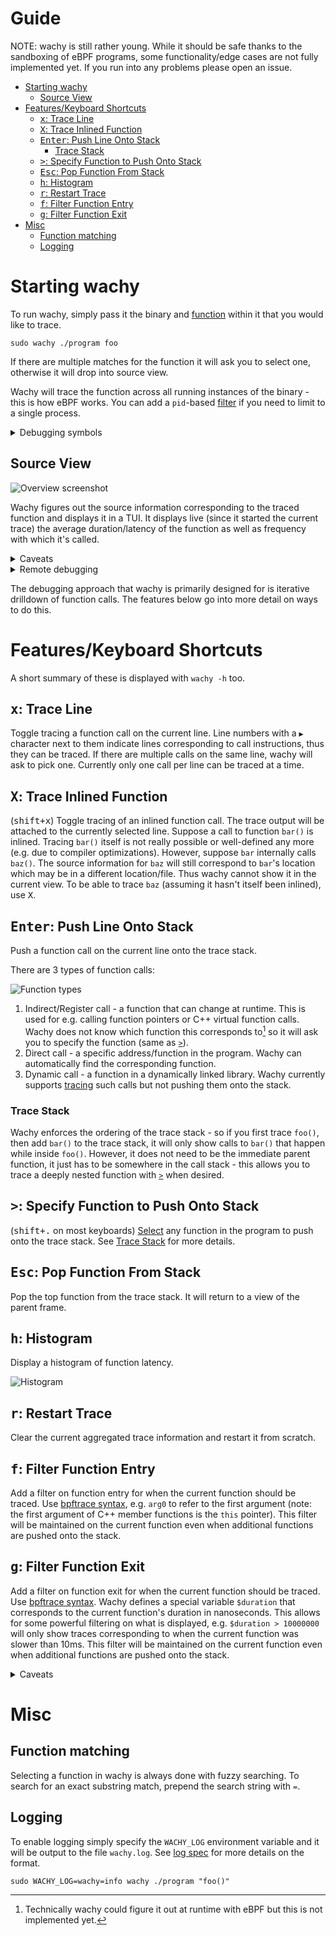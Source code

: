 # Guide

NOTE: wachy is still rather young. While it should be safe thanks to the
sandboxing of eBPF programs, some functionality/edge cases are not fully
implemented yet. If you run into any problems please open an issue.

- [Starting wachy](#starting-wachy)
  - [Source View](#source-view)
- [Features/Keyboard Shortcuts](#featureskeyboard-shortcuts)
  - [<kbd>x</kbd>: Trace Line](#kbdxkbd-trace-line)
  - [<kbd>X</kbd>: Trace Inlined Function](#kbdxkbd-trace-inlined-function)
  - [<kbd>Enter</kbd>: Push Line Onto Stack](#kbdenterkbd-push-line-onto-stack)
    - [Trace Stack](#trace-stack)
  - [<kbd>></kbd>: Specify Function to Push Onto Stack](#kbdkbd-specify-function-to-push-onto-stack)
  - [<kbd>Esc</kbd>: Pop Function From Stack](#kbdesckbd-pop-function-from-stack)
  - [<kbd>h</kbd>: Histogram](#kbdhkbd-histogram)
  - [<kbd>r</kbd>: Restart Trace](#kbdrkbd-restart-trace)
  - [<kbd>f</kbd>: Filter Function Entry](#kbdfkbd-filter-function-entry)
  - [<kbd>g</kbd>: Filter Function Exit](#kbdgkbd-filter-function-exit)
- [Misc](#misc)
  - [Function matching](#function-matching)
  - [Logging](#logging)

# Starting wachy

To run wachy, simply pass it the binary and [function](#function-matching)
within it that you would like to trace.
```
sudo wachy ./program foo
```
If there are multiple matches for the function it will ask you to select one,
otherwise it will drop into source view.

Wachy will trace the function across all running instances of the binary - this
is how eBPF works. You can add a `pid`-based
[filter](#kbdfkbd-filter-function-entry) if you need to limit to a single
process.

<details>
<summary>Debugging symbols</summary>

The program must have debugging symbols (more specifically, the `.debug_line`
section) for wachy to do its magic. Wachy also supports [debug
links](https://sourceware.org/gdb/onlinedocs/gdb/Separate-Debug-Files.html) -
simply place the separate debug file in the current working directory.
</details>

## Source View

![Overview screenshot](images/overview_screenshot.png?raw=true)

Wachy figures out the source information corresponding to the traced function
and displays it in a TUI. It displays live (since it started the current trace)
the average duration/latency of the function as well as frequency with which
it's called.

<details>
<summary>Caveats</summary>

For functions that are called recursively (directly or indirectly), the way
wachy currently traces them will likely result in inaccurate numbers.
</details>

<details>
<summary>Remote debugging</summary>
If the source file is not available, wachy displays blank lines for the line
numbers that it knows about. This can be handy for remote debugging on a
production system where you don't want to copy over the source code, but can
still compare line numbers against the actual code locally.
</details>

The debugging approach that wachy is primarily designed for is iterative
drilldown of function calls. The features below go into more detail on ways to
do this.

# Features/Keyboard Shortcuts

A short summary of these is displayed with `wachy -h` too.

## <kbd>x</kbd>: Trace Line

Toggle tracing a function call on the current line. Line numbers with a `▶`
character next to them indicate lines corresponding to call instructions, thus
they can be traced. If there are multiple calls on the same line, wachy will ask
to pick one. Currently only one call per line can be traced at a time.

## <kbd>X</kbd>: Trace Inlined Function

(<kbd><kbd>shift</kbd>+<kbd>x</kbd></kbd>) Toggle tracing of an inlined function
call. The trace output will be attached to the currently selected line. Suppose
a call to function `bar()` is inlined. Tracing `bar()` itself is not really
possible or well-defined any more (e.g. due to compiler optimizations). However,
suppose `bar` internally calls `baz()`. The source information for `baz` will
still correspond to `bar`'s location which may be in a different location/file.
Thus wachy cannot show it in the current view. To be able to trace `baz`
(assuming it hasn't itself been inlined), use <kbd>X</kbd>.

## <kbd>Enter</kbd>: Push Line Onto Stack

Push a function call on the current line onto the trace stack.

There are 3 types of function calls:

![Function types](images/function_types.png?raw=true)

1. Indirect/Register call - a function that can change at runtime. This is used
   for e.g. calling function pointers or C++ virtual function calls. Wachy does
   not know which function this corresponds to[^1] so it will ask you to specify
   the function (same as [`>`](#kbdkbd-specify-function-to-push-onto-stack)).
2. Direct call - a specific address/function in the program. Wachy can
   automatically find the corresponding function.
3. Dynamic call - a function in a dynamically linked library. Wachy currently
   supports [tracing](#kbdxkbd-trace-line) such calls but not pushing them onto
   the stack.

### Trace Stack

Wachy enforces the ordering of the trace stack - so if you first trace `foo()`,
then add `bar()` to the trace stack, it will only show calls to `bar()` that
happen while inside `foo()`. However, it does not need to be the immediate
parent function, it just has to be somewhere in the call stack - this allows you
to trace a deeply nested function with
[`>`](#kbdkbd-specify-function-to-push-onto-stack) when desired.

## <kbd>></kbd>: Specify Function to Push Onto Stack

(<kbd><kbd>shift</kbd>+<kbd>.</kbd></kbd> on most keyboards) [Select](#function-matching) any
function in the program to push onto the trace stack. See [Trace
Stack](#trace-stack) for more details.

## <kbd>Esc</kbd>: Pop Function From Stack

Pop the top function from the trace stack. It will return to a view of the
parent frame.

## <kbd>h</kbd>: Histogram

Display a histogram of function latency.

![Histogram](images/histogram.png?raw=true)

## <kbd>r</kbd>: Restart Trace

Clear the current aggregated trace information and restart it from scratch.

## <kbd>f</kbd>: Filter Function Entry

Add a filter on function entry for when the current function should be traced.
Use [bpftrace
syntax](https://github.com/iovisor/bpftrace/blob/master/docs/reference_guide.md#4-uprobeuretprobe-dynamic-tracing-user-level-arguments),
e.g. `arg0` to refer to the first argument (note: the first argument of C++
member functions is the `this` pointer). This filter will be maintained on the
current function even when additional functions are pushed onto the stack.

## <kbd>g</kbd>: Filter Function Exit

Add a filter on function exit for when the current function should be traced.
Use [bpftrace
syntax](https://github.com/iovisor/bpftrace/blob/master/docs/reference_guide.md#4-uprobeuretprobe-dynamic-tracing-user-level-arguments).
Wachy defines a special variable `$duration` that corresponds to the current
function's duration in nanoseconds. This allows for some powerful filtering on
what is displayed, e.g. `$duration > 10000000` will only show traces
corresponding to when the current function was slower than 10ms. This filter
will be maintained on the current function even when additional functions are
pushed onto the stack.

<details>
<summary>Caveats</summary>
The way this works is wachy maintains a counter of the number of exit filters
that have passed. For performance reasons, only on return of the topmost
function, it checks whether the counter is at the expected value, and if so the
current trace is saved to be output. This may cause issues and unexpected or
missing output if a function in the trace stack can be called multiple times. A
simple way to avoid those issues is to only ever define an exit filter on the
topmost function in the stack.
</details>

# Misc

## Function matching

Selecting a function in wachy is always done with fuzzy searching. To search for
an exact substring match, prepend the search string with `=`.

## Logging
To enable logging simply specify the `WACHY_LOG` environment variable and it
will be output to the file `wachy.log`. See [log
spec](https://docs.rs/flexi_logger/0.14.3/flexi_logger/struct.LogSpecification.html)
for more details on the format.
```
sudo WACHY_LOG=wachy=info wachy ./program "foo()"
```

[^1]: Technically wachy could figure it out at runtime with eBPF but this is not
      implemented yet.
